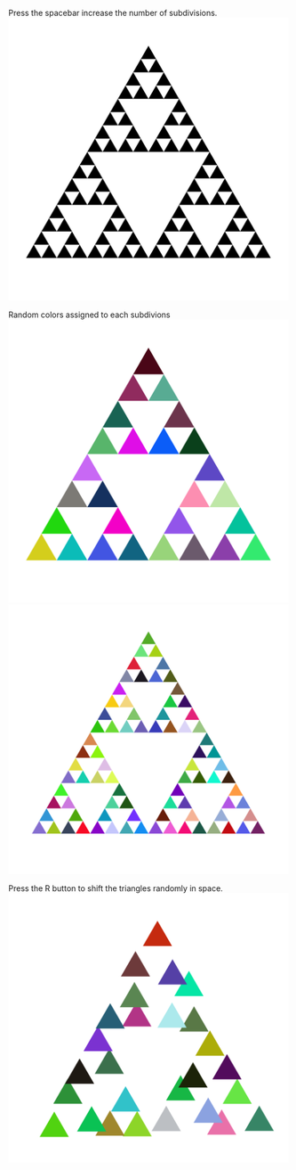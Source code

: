 Press the spacebar increase the number of subdivisions.
![Base Image](https://github.com/Crashnorun/Fractals/blob/master/Chapter_02/sierpinski.png)

Random colors assigned to each subdivions
![Random Colors](https://github.com/Crashnorun/Fractals/blob/master/Chapter_02/sierpinski_02.png)
![Random Colors 2](https://github.com/Crashnorun/Fractals/blob/master/Chapter_02/sierpinski_03.png)

Press the R button to shift the triangles randomly in space.
![Random Location](https://github.com/Crashnorun/Fractals/blob/master/Chapter_02/sierpinski_04.png)